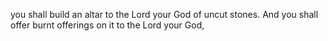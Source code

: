 you shall build an altar to the Lord your God of uncut stones. And you shall offer burnt offerings on it to the Lord your God,
